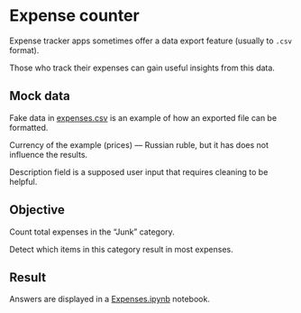 # Expense counter

Expense tracker apps sometimes offer a data export feature (usually to `.csv` format).

Those who track their expenses can gain useful insights from this data.

## Mock data

Fake data in [expenses.csv](https://github.com/tvey/usefulness/blob/a446bf49cd2056f6c30ccaab6efa12a82614b4a6/data_analysis/expenses/expenses.csv) is an example of how an exported file can be formatted.

Currency of the example (prices) — Russian ruble, but it has does not influence the results.

Description field is a supposed user input that requires cleaning to be helpful.

## Objective

Count total expenses in the “Junk” category.

Detect which items in this category result in most expenses.

## Result

Answers are displayed in a [Expenses.ipynb](https://github.com/tvey/usefulness/blob/ff17df332ad301efc720335b7cc0380cec0c5cae/data_analysis/expenses/Expenses.ipynb) notebook.